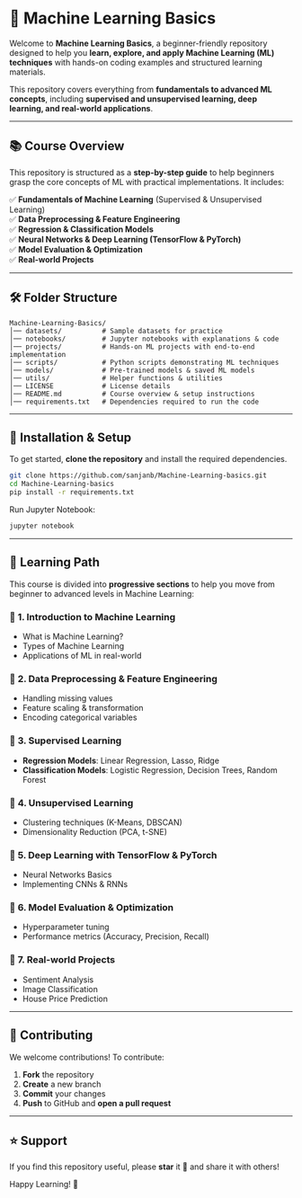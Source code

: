 # 🧠 Machine Learning Basics

Welcome to **Machine Learning Basics**, a beginner-friendly repository designed to help you **learn, explore, and apply Machine Learning (ML) techniques** with hands-on coding examples and structured learning materials.

This repository covers everything from **fundamentals to advanced ML concepts**, including **supervised and unsupervised learning, deep learning, and real-world applications**.

---

## 📚 Course Overview

This repository is structured as a **step-by-step guide** to help beginners grasp the core concepts of ML with practical implementations. It includes:

✅ **Fundamentals of Machine Learning** (Supervised & Unsupervised Learning)  
✅ **Data Preprocessing & Feature Engineering**  
✅ **Regression & Classification Models**  
✅ **Neural Networks & Deep Learning (TensorFlow & PyTorch)**  
✅ **Model Evaluation & Optimization**  
✅ **Real-world Projects**

---

## 🛠 Folder Structure

```
Machine-Learning-Basics/
│── datasets/          # Sample datasets for practice
│── notebooks/         # Jupyter notebooks with explanations & code
│── projects/          # Hands-on ML projects with end-to-end implementation
│── scripts/           # Python scripts demonstrating ML techniques
│── models/            # Pre-trained models & saved ML models
│── utils/             # Helper functions & utilities
│── LICENSE            # License details
│── README.md          # Course overview & setup instructions
│── requirements.txt   # Dependencies required to run the code
```

---

## 🔧 Installation & Setup

To get started, **clone the repository** and install the required dependencies.

```bash
git clone https://github.com/sanjanb/Machine-Learning-basics.git
cd Machine-Learning-basics
pip install -r requirements.txt
```

Run Jupyter Notebook:

```bash
jupyter notebook
```

---

## 🚀 Learning Path

This course is divided into **progressive sections** to help you move from beginner to advanced levels in Machine Learning:

### 📌 **1. Introduction to Machine Learning**

- What is Machine Learning?
- Types of Machine Learning
- Applications of ML in real-world

### 📌 **2. Data Preprocessing & Feature Engineering**

- Handling missing values
- Feature scaling & transformation
- Encoding categorical variables

### 📌 **3. Supervised Learning**

- **Regression Models**: Linear Regression, Lasso, Ridge
- **Classification Models**: Logistic Regression, Decision Trees, Random Forest

### 📌 **4. Unsupervised Learning**

- Clustering techniques (K-Means, DBSCAN)
- Dimensionality Reduction (PCA, t-SNE)

### 📌 **5. Deep Learning with TensorFlow & PyTorch**

- Neural Networks Basics
- Implementing CNNs & RNNs

### 📌 **6. Model Evaluation & Optimization**

- Hyperparameter tuning
- Performance metrics (Accuracy, Precision, Recall)

### 📌 **7. Real-world Projects**

- Sentiment Analysis
- Image Classification
- House Price Prediction

---

## 🤝 Contributing

We welcome contributions! To contribute:

1. **Fork** the repository
2. **Create** a new branch
3. **Commit** your changes
4. **Push** to GitHub and **open a pull request**

---

## ⭐ Support

If you find this repository useful, please **star** it 🌟 and share it with others!

Happy Learning! 🚀

